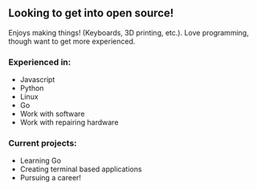 ## Looking to get into open source!

Enjoys making things! (Keyboards, 3D printing, etc.).
Love programming, though want to get more experienced.

### Experienced in:
 * Javascript
 * Python
 * Linux
 * Go
 * Work with software
 * Work with repairing hardware

### Current projects:
 * Learning Go
 * Creating terminal based applications
 * Pursuing a career!
